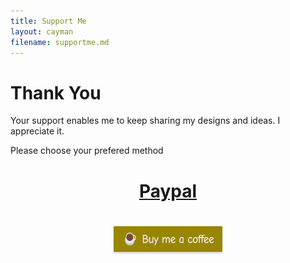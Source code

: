 ```yaml
---
title: Support Me
layout: cayman
filename: supportme.md 
--- 
```

# Thank You

Your support enables me to keep sharing my designs and ideas. I appreciate it. 

Please choose your prefered method
<h1>
<p align="center">
  <a href="http://paypal.me/Stu142">Paypal</a>
</p>
</h1>



<h1>
<p align="center">
  <a href="https://www.buymeacoffee.com/stu142" target="_blank"> <img src="/assets/images/buy_me_a_coffee.png" alt="Buy Me A Coffee" style="height: 41px !important;width: 174px !important;box-shadow: 0px 3px 2px 0px rgba(190, 190, 190, 0.5) !important;-webkit-box-shadow: 0px 3px 2px 0px rgba(190, 190, 190, 0.5) !important;" ></a>
</p>
</h1>

